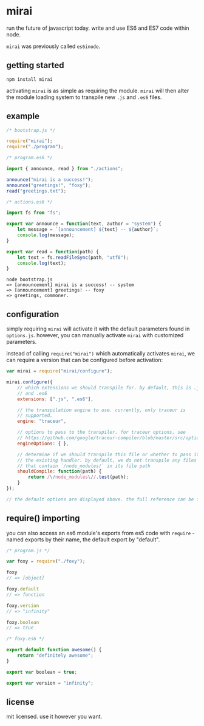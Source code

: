 # mirai

run the future of javascript today. write and use ES6 and ES7 code within node.

`mirai` was previously called `es6inode`.

## getting started

```shell
npm install mirai
```

activating `mirai` is as simple as requiring the module. `mirai` will then alter the module loading system to transpile new `.js` and `.es6` files.

## example

```javascript
/* bootstrap.js */

require("mirai");
require("./program");
```

```javascript
/* program.es6 */

import { announce, read } from "./actions";

announce("mirai is a success!");
announce("greetings!", "foxy");
read("greetings.txt");
```

```javascript
/* actions.es6 */

import fs from "fs";

export var announce = function(text, author = "system") {
    let message = `[announcement] ${text} -- ${author}`;
    console.log(message);
}

export var read = function(path) {
    let text = fs.readFileSync(path, "utf8");
    console.log(text);
}
```

```shell
node bootstrap.js
=> [announcement] mirai is a success! -- system
=> [announcement] greetings! -- foxy
=> greetings, commoner.
```

## configuration

simply requiring `mirai` will activate it with the default parameters found in `options.js`. however, you can manually activate `mirai` with customized parameters.

instead of calling `require("mirai")` which automatically activates `mirai`, we can require a version that can be configured before activation:

```javascript
var mirai = require("mirai/configure");

mirai.configure({
    // which extensions we should transpile for. by default, this is .js
    // and .es6
    extensions: [".js", ".es6"],

    // the transpilation engine to use. currently, only traceur is
    // supported.
    engine: "traceur",

    // options to pass to the transpiler. for traceur options, see
    // https://github.com/google/traceur-compiler/blob/master/src/options.js
    engineOptions: { },

    // determine if we should transpile this file or whether to pass it to
    // the existing handler. by default, we do not transpile any files
    // that contain `/node_modules/` in its file path
    shouldCompile: function(path) {
        return /\/node_modules\//.test(path);
    } 
});

// the default options are displayed above. the full reference can be found at https://github.com/astralfoxy/mirai/blob/master/src/options.js
```

## require() importing

you can also access an es6 module's exports from es5 code with `require` - named exports by their name, the default export by "default".

```javascript
/* program.js */

var foxy = require("./foxy");

foxy
// => [object]

foxy.default
// => function

foxy.version
// => "infinity"

foxy.boolean
// => true
```

```javascript
/* foxy.es6 */

export default function awesome() {
    return "definitely awesome";
}

export var boolean = true;

export var version = "infinity";
```

## license

mit licensed. use it however you want.
